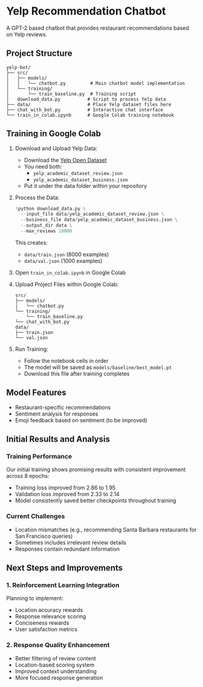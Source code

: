 # Yelp Recommendation Chatbot

A GPT-2 based chatbot that provides restaurant recommendations based on Yelp reviews.

## Project Structure

```
yelp-bot/
├── src/
│   ├── models/
│   │   └── chatbot.py         # Main chatbot model implementation
│   └── training/
│       └── train_baseline.py  # Training script
│   download_data.py          # Script to process Yelp data
├── data/                     # Place Yelp dataset files here
├── chat_with_bot.py          # Interactive chat interface
└── train_in_colab.ipynb      # Google Colab training notebook
```

## Training in Google Colab

1. Download and Upload Yelp Data:
   - Download the [Yelp Open Dataset](https://www.yelp.com/dataset)
   - You need both:
     - `yelp_academic_dataset_review.json`
     - `yelp_academic_dataset_business.json`
   - Put it under the data folder within your repository

2. Process the Data:
   ```python
   !python download_data.py \
     --input_file data/yelp_academic_dataset_review.json \
     --business_file data/yelp_academic_dataset_business.json \
     --output_dir data \
     --max_reviews 10000
   ```
   This creates:
   - `data/train.json` (8000 examples)
   - `data/val.json` (1000 examples)

3. Open `train_in_colab.ipynb` in Google Colab

4. Upload Project Files within Google Colab:
   ```
   src/
   ├── models/
   │   └── chatbot.py
   └── training/
       └── train_baseline.py
   └── chat_with_bot.py
   data/
   ├── train.json      
   └── val.json
   ```

5. Run Training:
   - Follow the notebook cells in order
   - The model will be saved as `models/baseline/best_model.pt`
   - Download this file after training completes

## Model Features
- Restaurant-specific recommendations
- Sentiment analysis for responses
- Emoji feedback based on sentiment (to be improved)

## Initial Results and Analysis

### Training Performance
Our initial training shows promising results with consistent improvement across 8 epochs:
   - Training loss improved from 2.86 to 1.95
   - Validation loss improved from 2.33 to 2.14
   - Model consistently saved better checkpoints throughout training

### Current Challenges
   - Location mismatches (e.g., recommending Santa Barbara restaurants for San Francisco queries)
   - Sometimes includes irrelevant review details
   - Responses contain redundant information

## Next Steps and Improvements

### 1. Reinforcement Learning Integration
Planning to implement:
- Location accuracy rewards
- Response relevance scoring
- Conciseness rewards
- User satisfaction metrics

### 2. Response Quality Enhancement
- Better filtering of review content
- Location-based scoring system
- Improved context understanding
- More focused response generation
